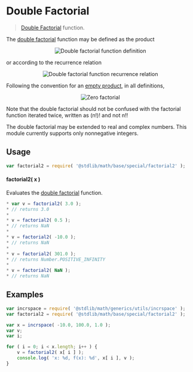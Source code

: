 # Double Factorial

> [Double Factorial][double-factorial-function] function.


<section class="intro">

The [double factorial][double-factorial-function] function may be defined as the product

<!-- <equation class="equation" label="eq:double_factorial_function" align="center" raw="n!! = \prod_{k=0}^m (n-2k) = n(n-2)(n-4)\ldots" alt="Double factorial function definition"> -->

<div class="equation" align="center" data-raw-text="n!! = \prod_{k=0}^m (n-2k) = n(n-2)(n-4)\ldots" data-equation="eq:double_factorial_function">
    <img src="" alt="Double factorial function definition">
    <br>
</div>

<!-- </equation> -->

or according to the recurrence relation

<!-- <equation class="equation" label="eq:factorial_recurrence_relation" align="center" raw="n! = \begin{cases}1 &amp; \textrm{if } n = 0,\\(n-1)! \times n &amp; \textrm{if } n > 1\end{cases}" alt="Factorial function recurrence relation"> -->

<div class="equation" align="center" data-raw-text="n! = \begin{cases}1 &amp; \textrm{if } n = 0,\\(n-2)! \times n &amp; \textrm{if } n > 1\end{cases}" data-equation="eq:factorial_recurrence_relation">
    <img src="" alt="Double factorial function recurrence relation">
    <br>
</div>

<!-- </equation> -->

Following the convention for an [empty product][empty-product], in all definitions,

<!-- <equation class="equation" label="eq:zero_double_factorial" align="center" raw="0!! = 1" alt="Zero double factorial"> -->

<div class="equation" align="center" data-raw-text="0! = 1" data-equation="eq:zero_double_factorial">
    <img src="" alt="Zero factorial">
    <br>
</div>

<!-- </equation> -->

Note that the double factorial should not be confused with the factorial function iterated twice, written as (n!)! and not n!!

The double factorial may be extended to real and complex numbers. This module currently supports only nonnegative integers.

</section>

<!-- /.intro -->


<section class="usage">

## Usage

``` javascript
var factorial2 = require( '@stdlib/math/base/special/factorial2' );
```

#### factorial2( x )

Evaluates the [double factorial][double-factorial-function] function.

``` javascript
* var v = factorial2( 3.0 );
* // returns 3.0
*
* v = factorial2( 0.5 );
* // returns NaN
*
* v = factorial2( -10.0 );
* // returns NaN
*
* v = factorial2( 301.0 );
* // returns Number.POSITIVE_INFINITY
*
* v = factorial2( NaN );
* // returns NaN
```

</section>

<!-- /.usage -->


<section class="examples">

## Examples

``` javascript
var incrspace = require( '@stdlib/math/generics/utils/incrspace' );
var factorial2 = require( '@stdlib/math/base/special/factorial2' );

var x = incrspace( -10.0, 100.0, 1.0 );
var v;
var i;

for ( i = 0; i < x.length; i++ ) {
    v = factorial2( x[ i ] );
    console.log( 'x: %d, f(x): %d', x[ i ], v );
}
```

</section>

<!-- /.examples -->


<section class="links">

[double-factorial-function]: https://en.wikipedia.org/wiki/Double_factorial
[empty-product]: https://en.wikipedia.org/wiki/Empty_product

</section>

<!-- /.links -->
